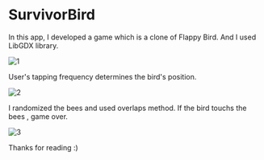 # SurvivorBird

In this app, I developed a game which is a clone of Flappy Bird. And I used LibGDX library. 

![1](https://user-images.githubusercontent.com/54797582/177403616-92cedcaa-9c9e-448b-8b98-1af3d35e8182.png)

User's tapping frequency determines the bird's position. 

![2](https://user-images.githubusercontent.com/54797582/177406555-0636a029-cde0-4123-a56c-7b6d04f2547d.png)

I randomized the bees and used overlaps method. If the bird touchs the bees , game over.

![3](https://user-images.githubusercontent.com/54797582/177410367-30247da6-afe1-4bcf-8055-5d777a817349.png)

Thanks for reading :)
